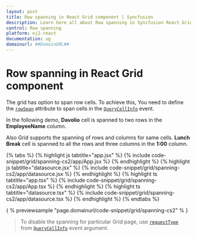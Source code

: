 ```yaml
---
layout: post
title: Row spanning in React Grid component | Syncfusion
description: Learn here all about Row spanning in Syncfusion React Grid component of Syncfusion Essential JS 2 and more.
control: Row spanning 
platform: ej2-react
documentation: ug
domainurl: ##DomainURL##
---
```


# Row spanning in React Grid component

The grid has option to span row cells. To achieve this, You need to define the [`rowSpan`](https://ej2.syncfusion.com/angular/documentation/api/grid/queryCellInfoEventArgs/#rowspan) attribute to span cells in the [`QueryCellInfo`](https://ej2.syncfusion.com/angular/documentation/api/grid/#querycellinfo) event.

In the following demo, **Davolio** cell is spanned to two rows in the **EmployeeName** column.

Also Grid supports the spanning of rows and columns for same cells. **Lunch Break** cell is spanned to all the rows and three columns in the **1:00** column.

{% tabs %}
{% highlight js tabtitle="app.jsx" %}
{% include code-snippet/grid/spanning-cs2/app/App.jsx %}
{% endhighlight %}
{% highlight js tabtitle="datasource.jsx" %}
{% include code-snippet/grid/spanning-cs2/app/datasource.jsx %}
{% endhighlight %}
{% highlight ts tabtitle="app.tsx" %}
{% include code-snippet/grid/spanning-cs2/app/App.tsx %}
{% endhighlight %}
{% highlight ts tabtitle="datasource.tsx" %}
{% include code-snippet/grid/spanning-cs2/app/datasource.tsx %}
{% endhighlight %}
{% endtabs %}

{ % previewsample "page.domainurl/code-snippet/grid/spanning-cs2" % }

> To disable the spanning for particular Grid page, use [`requestType`](https://ej2.syncfusion.com/angular/documentation/api/grid/queryCellInfoEventArgs/#requesttype) from [`QueryCellInfo`](https://ej2.syncfusion.com/angular/documentation/api/grid/#querycellinfo) event argument.